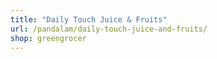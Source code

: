 ```yaml
---
title: "Daily Touch Juice & Fruits"
url: /pandalam/daily-touch-juice-and-fruits/
shop: greengrocer
---
```

